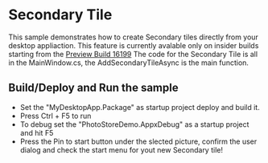# Secondary Tile

This sample demonstrates how to create Secondary tiles directly from your desktop appliaction.
This feature is currently avalable only on insider builds starting from the [Preview Build 16199](https://blogs.windows.com/windowsexperience/2017/05/17/announcing-windows-10-insider-preview-build-16199-pc-build-15215-mobile/#zO5UoPc8azO4fTZg.97) 
The code for the Secondary Tile is all in the MainWindow.cs, the AddSecondaryTileAsync is the main function.

Build/Deploy and Run the sample
-------------------------------

 - Set the "MyDesktopApp.Package" as startup project deploy and build it.
 - Press Ctrl + F5 to run
 - To debug set the "PhotoStoreDemo.AppxDebug" as a startup project and hit F5
 - Press the Pin to start button under the slected picture, confirm the user dialog and check the start menu for yout new Secondary tile!


  

